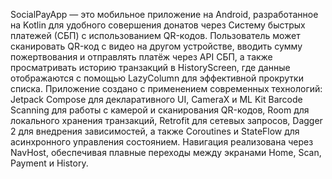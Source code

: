 SocialPayApp — это мобильное приложение на Android, разработанное на Kotlin для удобного совершения донатов через Систему быстрых платежей (СБП) с использованием QR-кодов. Пользователь может сканировать QR-код с видео на другом устройстве, вводить сумму пожертвования и отправлять платёж через API СБП, а также просматривать историю транзакций в HistoryScreen, где данные отображаются с помощью LazyColumn для эффективной прокрутки списка. Приложение создано с применением современных технологий: Jetpack Compose для декларативного UI, CameraX и ML Kit Barcode Scanning для работы с камерой и сканирования QR-кодов, Room для локального хранения транзакций, Retrofit для сетевых запросов, Dagger 2 для внедрения зависимостей, а также Coroutines и StateFlow для асинхронного управления состоянием. Навигация реализована через NavHost, обеспечивая плавные переходы между экранами Home, Scan, Payment и History.
